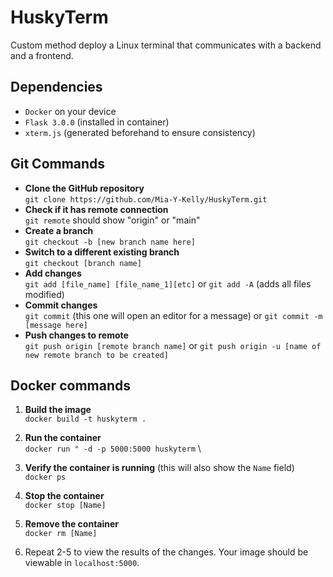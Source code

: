 # HuskyTerm
Custom method deploy a Linux terminal that communicates with a backend and a frontend.

## Dependencies
* `Docker` on your device
* `Flask 3.0.0` (installed in container)
* `xterm.js` (generated beforehand to ensure consistency)

## Git Commands
* **Clone the GitHub repository** <br>
`git clone https://github.com/Mia-Y-Kelly/HuskyTerm.git`
* **Check if it has remote connection** <br>
`git remote` should show "origin" or "main"
* **Create a branch** <br>
`git checkout -b [new branch name here]`
* **Switch to a different existing branch** <br>
`git checkout [branch name]`
* **Add changes** <br>
`git add [file_name] [file_name_1][etc]` or `git add -A` (adds all files modified)
* **Commit changes** <br>
`git commit` (this one will open an editor for a message) or `git commit -m [message here]`
* **Push changes to remote** <br>
`git push origin [remote branch name]` or `git push origin -u [name of new remote branch to be created]`
## Docker commands
1. **Build the image**\
`docker build -t huskyterm .`

2. **Run the container**\
`docker run " -d -p 5000:5000 huskyterm` \

3. **Verify the container is running** (this will also show the `Name` field)\
`docker ps`

4. **Stop the container**\
`docker stop [Name]`

5. **Remove the container**\
`docker rm [Name]`

6. Repeat 2-5 to view the results of the changes. Your image should be viewable in `localhost:5000`.